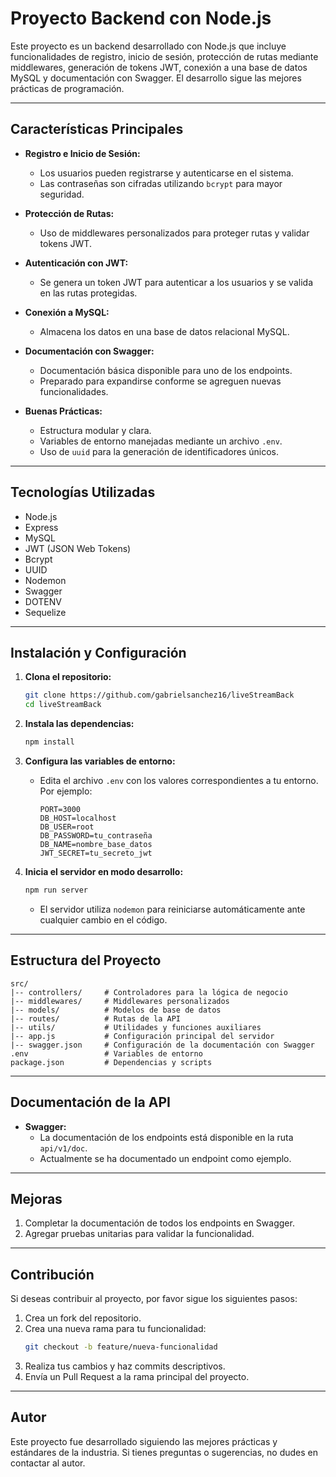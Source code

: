 # Proyecto Backend con Node.js

Este proyecto es un backend desarrollado con Node.js que incluye funcionalidades de registro, inicio de sesión, protección de rutas mediante middlewares, generación de tokens JWT, conexión a una base de datos MySQL y documentación con Swagger. El desarrollo sigue las mejores prácticas de programación.

---

## Características Principales

- **Registro e Inicio de Sesión:**
  - Los usuarios pueden registrarse y autenticarse en el sistema.
  - Las contraseñas son cifradas utilizando `bcrypt` para mayor seguridad.

- **Protección de Rutas:**
  - Uso de middlewares personalizados para proteger rutas y validar tokens JWT.

- **Autenticación con JWT:**
  - Se genera un token JWT para autenticar a los usuarios y se valida en las rutas protegidas.

- **Conexión a MySQL:**
  - Almacena los datos en una base de datos relacional MySQL.

- **Documentación con Swagger:**
  - Documentación básica disponible para uno de los endpoints. 
  - Preparado para expandirse conforme se agreguen nuevas funcionalidades.

- **Buenas Prácticas:**
  - Estructura modular y clara.
  - Variables de entorno manejadas mediante un archivo `.env`.
  - Uso de `uuid` para la generación de identificadores únicos.

---

## Tecnologías Utilizadas

- Node.js
- Express
- MySQL
- JWT (JSON Web Tokens)
- Bcrypt
- UUID
- Nodemon
- Swagger
- DOTENV
- Sequelize

---

## Instalación y Configuración

1. **Clona el repositorio:**
   ```bash
   git clone https://github.com/gabrielsanchez16/liveStreamBack
   cd liveStreamBack
   ```

2. **Instala las dependencias:**
   ```bash
   npm install
   ```

3. **Configura las variables de entorno:**
   - Edita el archivo `.env` con los valores correspondientes a tu entorno. Por ejemplo:
     ```env
     PORT=3000
     DB_HOST=localhost
     DB_USER=root
     DB_PASSWORD=tu_contraseña
     DB_NAME=nombre_base_datos
     JWT_SECRET=tu_secreto_jwt
     ```

4. **Inicia el servidor en modo desarrollo:**
   ```bash
   npm run server
   ```
   - El servidor utiliza `nodemon` para reiniciarse automáticamente ante cualquier cambio en el código.

---

## Estructura del Proyecto

```plaintext
src/
|-- controllers/     # Controladores para la lógica de negocio
|-- middlewares/     # Middlewares personalizados
|-- models/          # Modelos de base de datos
|-- routes/          # Rutas de la API
|-- utils/           # Utilidades y funciones auxiliares
|-- app.js           # Configuración principal del servidor
|-- swagger.json     # Configuración de la documentación con Swagger
.env                 # Variables de entorno
package.json         # Dependencias y scripts
```

---

## Documentación de la API

- **Swagger:**
  - La documentación de los endpoints está disponible en la ruta `api/v1/doc`.
  - Actualmente se ha documentado un endpoint como ejemplo.

---

## Mejoras

1. Completar la documentación de todos los endpoints en Swagger.
2. Agregar pruebas unitarias para validar la funcionalidad.


---

## Contribución

Si deseas contribuir al proyecto, por favor sigue los siguientes pasos:

1. Crea un fork del repositorio.
2. Crea una nueva rama para tu funcionalidad:
   ```bash
   git checkout -b feature/nueva-funcionalidad
   ```
3. Realiza tus cambios y haz commits descriptivos.
4. Envía un Pull Request a la rama principal del proyecto.

---

## Autor

Este proyecto fue desarrollado siguiendo las mejores prácticas y estándares de la industria. Si tienes preguntas o sugerencias, no dudes en contactar al autor.



